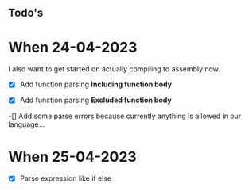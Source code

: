 ## Todo's 

# When 24-04-2023

I also want to get started on actually compiling to assembly now.

-[x] Add function parsing **Including function body**

-[x] Add function parsing **Excluded function body**


-[] Add some parse errors because currently anything is allowed in our language...


# When 25-04-2023
-[x] Parse expression like if else 
